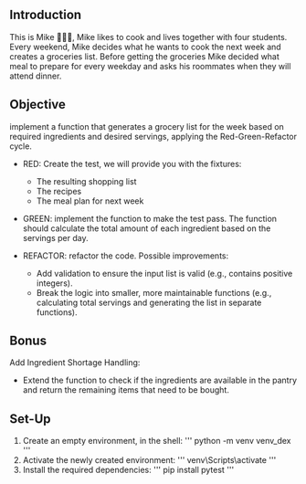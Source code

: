 ## Introduction
This is Mike 🧑🏼‍🎓, Mike likes to cook and lives together with four students. Every weekend, Mike decides what he wants to cook the next week and creates a groceries list.
Before getting the groceries Mike decided what meal to prepare for every weekday and asks his roommates when they will attend dinner. 

## Objective
implement a function that generates a grocery list for the week based on required ingredients and desired servings, applying the Red-Green-Refactor cycle.

- RED: Create the test, we will provide you with the fixtures:
  - The resulting shopping list
  - The recipes
  - The meal plan for next week


- GREEN: implement the function to make the test pass. The function should calculate the total amount of each ingredient based on the servings per day.

- REFACTOR: refactor the code. Possible improvements:
  - Add validation to ensure the input list is valid (e.g., contains positive integers).
  - Break the logic into smaller, more maintainable functions (e.g., calculating total servings and generating the list in separate functions).

## Bonus
Add Ingredient Shortage Handling: 
- Extend the function to check if the ingredients are available in the pantry and return the remaining items that need to be bought.


## Set-Up
1. Create an empty environment, in the shell:
'''
python -m venv venv_dex
'''
2. Activate the newly created environment:
'''
venv\Scripts\activate
'''
3. Install the required dependencies:
'''
pip install pytest
'''